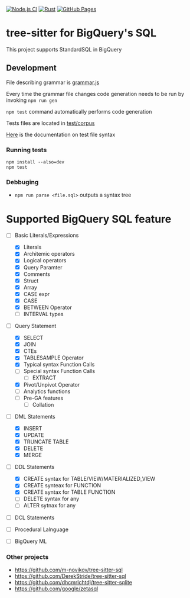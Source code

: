[![Node.js CI](https://github.com/TKNGUE/tree-sitter-sql-bigquery/actions/workflows/node.js.yml/badge.svg)](https://github.com/TKNGUE/tree-sitter-sql-bigquery/actions/workflows/node.js.yml)
[![Rust](https://github.com/TKNGUE/tree-sitter-sql-bigquery/actions/workflows/rust.yml/badge.svg)](https://github.com/TKNGUE/tree-sitter-sql-bigquery/actions/workflows/rust.yml)
[![GitHub Pages](https://github.com/TKNGUE/tree-sitter-sql-bigquery/actions/workflows/gh-pages.yml/badge.svg)](https://github.com/TKNGUE/tree-sitter-sql-bigquery/actions/workflows/gh-pages.yml)

# tree-sitter for BigQuery's SQL

This project supports StandardSQL in BigQuery

## Development


File describing grammar is [grammar.js](./grammar.js)

Every time the grammar file changes code generation needs to be run by invoking `npm run gen`

`npm test` command automatically performs code generation

Tests files are located in [test/corpus](./test/corpus)

[Here](https://tree-sitter.github.io/tree-sitter/creating-parsers#command-test) is the documentation on test file syntax

### Running tests

```
npm install --also=dev
npm test
```

### Debbuging

- `npm run parse <file.sql>` outputs a syntax tree

# Supported BigQuery SQL feature

- [ ] Basic Literals/Expressions

  - [x] Literals
  - [x] Architemic operators
  - [x] Logical operators
  - [x] Query Paramter
  - [x] Comments
  - [x] Struct
  - [x] Array
  - [x] CASE expr
  - [x] CASE
  - [x] BETWEEN Operator
  - [ ] INTERVAL types

- [ ] Query Statement

  - [x] SELECT
  - [x] JOIN
  - [x] CTEs
  - [x] TABLESAMPLE Operator
  - [x] Typical syntax Function Calls
  - [ ] Special syntax Function Calls
    - [ ] EXTRACT
  - [x] Pivot/Unpivot Operator
  - [ ] Analytics functions
  - [ ] Pre-GA features
    - [ ] Collation

- [ ] DML Statements

  - [x] INSERT
  - [x] UPDATE
  - [x] TRUNCATE TABLE
  - [x] DELETE
  - [x] MERGE

- [ ] DDL Statements

  - [x] CREATE syntax for TABLE/VIEW/MATERIALIZED_VIEW
  - [x] CREATE synteax for FUNCTION
  - [x] CREATE syntax for TABLE FUNCTION
  - [ ] DELETE syntax for any
  - [ ] ALTER sytnax for any

- [ ] DCL Statements
- [ ] Procedural Lalnguage
- [ ] BigQuery ML

### Other projects

- https://github.com/m-novikov/tree-sitter-sql
- https://github.com/DerekStride/tree-sitter-sql
- https://github.com/dhcmrlchtdj/tree-sitter-sqlite
- https://github.com/google/zetasql
